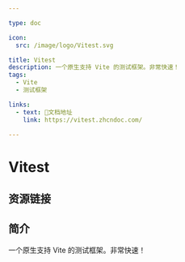 ```yaml
---

type: doc

icon:
  src: /image/logo/Vitest.svg

title: Vitest
description: 一个原生支持 Vite 的测试框架。非常快速！
tags:
  - Vite
  - 测试框架

links:
  - text: 📖文档地址
    link: https://vitest.zhcndoc.com/

---
```


<ShowLogo />

# Vitest

<ShowTags />

<ShowBreadcrumb />

## 资源链接

<ShowLinks />

## 简介

一个原生支持 Vite 的测试框架。非常快速！

